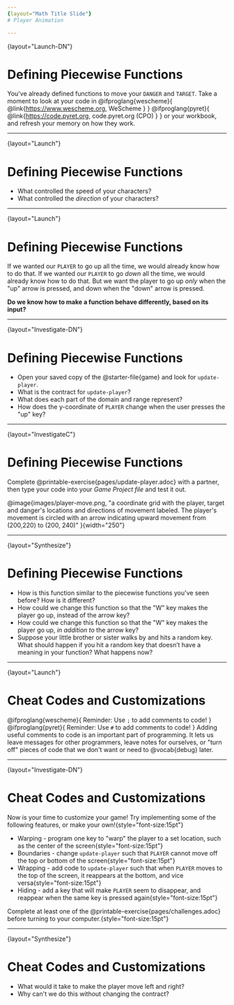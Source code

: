 ```yaml
---
{layout="Math Title Slide"}
# Player Animation

---
```

{layout="Launch-DN"}
# Defining Piecewise Functions 

You've already defined functions to move your `DANGER` and `TARGET`. Take a moment to look at your code in @ifproglang{wescheme}{ @link{https://www.wescheme.org, WeScheme     } }
@ifproglang{pyret}{ @link{https://code.pyret.org, code.pyret.org (CPO) } } or your workbook, and refresh your memory on how they work.

---
{layout="Launch"}
# Defining Piecewise Functions

- What controlled the speed of your characters?
- What controlled the _direction_ of your characters?

---
{layout="Launch"}
# Defining Piecewise Functions

If we wanted our `PLAYER` to go up all the time, we would already know how to do that. If we wanted our `PLAYER` to go _down_ all the time, we would already know how to do that. But we want the player to go up _only_ when the "up" arrow is pressed, and down when the "down" arrow is pressed. 

**Do we know how to make a function behave differently, based on its input?**

---
{layout="Investigate-DN"}
# Defining Piecewise Functions

* Open your saved copy of the @starter-file{game} and look for `update-player`.
* What is the contract for `update-player`?
* What does each part of the domain and range represent?
* How does the y-coordinate of `PLAYER` change when the user presses the "up" key?

<!--
@ifproglang{wescheme}{
_The Name is `update-player`, the Domain consists of a Number and String, and Range is a Number._
_Domain: the Number is the y-coordinate of `PLAYER`, the String is the key that the user pressed; Range: the Number is the new y-coordinate of ``PLAYER``_}
@ifproglang{pyret}{
_The Name is `update-player`, the Domain consists of two Numbers and a String, and the Range is a Number._
_Domain: the Numbers are the x-coordinate and the y-coordinate of `PLAYER` when the key is pressed, the String is the key that the user pressed; Range: the Number is the new y-coordinate of ``PLAYER``_}
_When the user presses the "up" key, the y-coordinate should increase, the program should add something to it_
-->

---
{layout="InvestigateC"}
# Defining Piecewise Functions

Complete @printable-exercise{pages/update-player.adoc} with a partner, then type your code into your *Game Project file* and test it out.

@image{images/player-move.png, "a coordinate grid with the player, target and danger's locations and directions of movement labeled. The player's movement is circled with an arrow indicating upward movement from (200,220) to (200, 240)" }{width="250"}


<!--
Students often think of this function as returning a _relative distance_ (e.g. "it adds 20"), instead of an absolute coordinate (e.g. "the new y-coordinate is the old y plus 20")
-->

---
{layout="Synthesize"}
# Defining Piecewise Functions

- How is this function similar to the piecewise functions you've seen before? How is it different?
- How could we change this function so that the "W" key makes the player go up, instead of the arrow key?
- How could we change this function so that the "W" key makes the player go up, _in addition to_ the arrow key?
- Suppose your little brother or sister walks by and hits a random key. What should happen if you hit a random key that doesn’t have a meaning in your function? What happens now?

---
{layout="Launch"}
# Cheat Codes and Customizations 

@ifproglang{wescheme}{
Reminder: Use `;` to add comments to code! 
}
@ifproglang{pyret}{
Reminder: Use `#` to add comments to code! 
}
Adding useful comments to code is an important part of programming. It lets us leave messages for other programmers, leave notes for ourselves, or "turn off" pieces of code that we don't want or need to @vocab{debug} later.

---
{layout="Investigate-DN"}
# Cheat Codes and Customizations 

Now is your time to customize your game! Try implementing some of the following features, or make your own!{style="font-size:15pt"}

* Warping - program one key to "warp" the player to a set location, such as the center of the screen{style="font-size:15pt"}
* Boundaries - change `update-player` such that `PLAYER` cannot move off the top or bottom of the screen{style="font-size:15pt"}
* Wrapping - add code to `update-player` such that when `PLAYER` moves to the top of the screen, it reappears at the bottom, and vice versa{style="font-size:15pt"}
* Hiding - add a key that will make `PLAYER` seem to disappear, and reappear when the same key is pressed again{style="font-size:15pt"}

Complete at least one of the @printable-exercise{pages/challenges.adoc} before turning to your computer.{style="font-size:15pt"}

<!--
It's likely that once they hear other students' ideas, they will want more time to try them out. If time allows, give students additional _slices_ of "hacking time", bringing them back to share each other's ideas and solutions before sending them off to program some more. This dramatically ramps up the creativity and engagement in the classroom, giving better results than having one long stretch of programming time.
-->

---
{layout="Synthesize"}
# Cheat Codes and Customizations 

* What would it take to make the player move left and right? 
* Why can't we do this without changing the contract?
